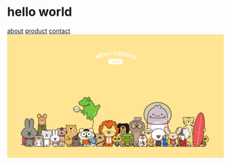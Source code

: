 <h1>hello world</h1>
<a href="/test/about">about</a>
<a href="/test/product">product</a>
<a href="/test/contact">contact</a>
<img src="2024.png" alt="위니브 프랜즈">